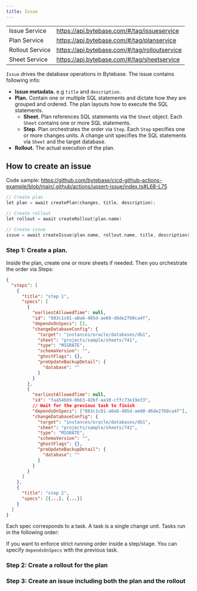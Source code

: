 ```yaml
---
title: Issue
---
```


<TutorialBlock url="/docs/tutorials/api-issue" title="Create Issue with Bytebase API" />

|                 |                                               |
| --------------- | --------------------------------------------- |
| Issue Service   | https://api.bytebase.com/#/tag/issueservice   |
| Plan Service    | https://api.bytebase.com/#/tag/planservice    |
| Rollout Service | https://api.bytebase.com/#/tag/rolloutservice |
| Sheet Service   | https://api.bytebase.com/#/tag/sheetservice   |

`Issue` drives the database operations in Bytebase. The issue contains following info:

- **Issue metadata.** e.g `title` and `description`.
- **Plan.** Contain one or multiple SQL statements and dictate how they are grouped and ordered. The plan layouts how to execute the SQL statements.
  - **Sheet**. Plan references SQL statements via the `Sheet` object. Each `Sheet` contains one or more SQL statements.
  - **Step**. Plan orchestrates the order via `Step`. Each `Step` specifies one or more changes units. A change unit specifies the SQL statements via `Sheet` and the target database.
- **Rollout.** The actual execution of the plan.

## How to create an issue

Code sample: https://github.com/bytebase/cicd-github-actions-example/blob/main/.github/actions/upsert-issue/index.ts#L68-L75

```go
// Create plan
let plan = await createPlan(changes, title, description);

// Create rollout
let rollout = await createRollout(plan.name)

// Create issue
issue = await createIssue(plan.name, rollout.name, title, description);
```

### Step 1: Create a plan.

Inside the plan, create one or more sheets if needed. Then you orchestrate the order via Steps:

```json
{
  "steps": [
    {
      "title": "step 1",
      "specs": [
        {
          "earliestAllowedTime": null,
          "id": "083c1c01-a0a6-485d-ae60-d6de2760ca4f",
          "dependsOnSpecs": [],
          "changeDatabaseConfig": {
            "target": "instances/oracle/databases/db1",
            "sheet": "projects/sample/sheets/741",
            "type": "MIGRATE",
            "schemaVersion": "",
            "ghostFlags": {},
            "preUpdateBackupDetail": {
              "database": ""
            }
          }
        },
        {
          "earliestAllowedTime": null,
          "id": "faa54bb9-0bb3-42bf-aa10-cffc73e19e33",
          // Wait for the previous task to finish
          "dependsOnSpecs": ["083c1c01-a0a6-485d-ae60-d6de2760ca4f"],
          "changeDatabaseConfig": {
            "target": "instances/oracle/databases/db1",
            "sheet": "projects/sample/sheets/742",
            "type": "MIGRATE",
            "schemaVersion": "",
            "ghostFlags": {},
            "preUpdateBackupDetail": {
              "database": ""
            }
          }
        }
      ]
    },
    {
      "title": "step 2",
      "specs": [{...}, {...}]
    }
  ]
}
```

Each spec corresponds to a task. A task is a single change unit. Tasks run in the following order:

<IncludeBlock url="/docs/share/tutorials/task-run-order"></IncludeBlock>

If you want to enforce strict running order inside a step/stage. You can specify `dependsOnSpecs` with the previous task.

### Step 2: Create a rollout for the plan

### Step 3: Create an issue including both the plan and the rollout
